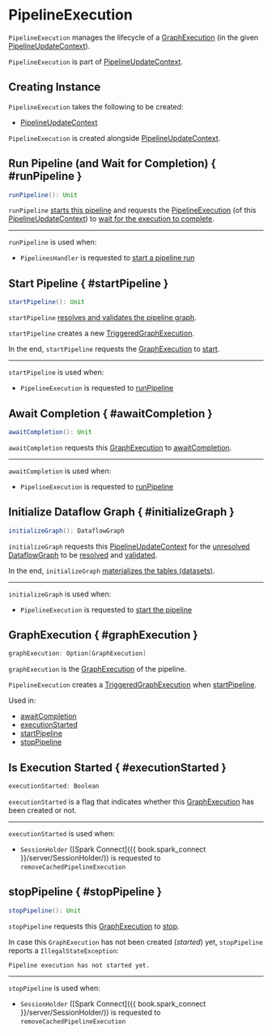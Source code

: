 # PipelineExecution

`PipelineExecution` manages the lifecycle of a [GraphExecution](#graphExecution) (in the given [PipelineUpdateContext](#context)).

`PipelineExecution` is part of [PipelineUpdateContext](PipelineUpdateContext.md#pipelineExecution).

## Creating Instance

`PipelineExecution` takes the following to be created:

* <span id="context"> [PipelineUpdateContext](PipelineUpdateContext.md)

`PipelineExecution` is created alongside [PipelineUpdateContext](PipelineUpdateContext.md#pipelineExecution).

## Run Pipeline (and Wait for Completion) { #runPipeline }

```scala
runPipeline(): Unit
```

`runPipeline` [starts this pipeline](#startPipeline) and requests the [PipelineExecution](PipelineUpdateContext.md#pipelineExecution) (of this [PipelineUpdateContext](#context)) to [wait for the execution to complete](#awaitCompletion).

---

`runPipeline` is used when:

* `PipelinesHandler` is requested to [start a pipeline run](PipelinesHandler.md#startRun)

## Start Pipeline { #startPipeline }

```scala
startPipeline(): Unit
```

`startPipeline` [resolves and validates the pipeline graph](#initializeGraph).

`startPipeline` creates a new [TriggeredGraphExecution](#graphExecution).

In the end, `startPipeline` requests the [GraphExecution](#graphExecution) to [start](TriggeredGraphExecution.md#start).

---

`startPipeline` is used when:

* `PipelineExecution` is requested to [runPipeline](#runPipeline)

## Await Completion { #awaitCompletion }

```scala
awaitCompletion(): Unit
```

`awaitCompletion` requests this [GraphExecution](#graphExecution) to [awaitCompletion](GraphExecution.md#awaitCompletion).

---

`awaitCompletion` is used when:

* `PipelineExecution` is requested to [runPipeline](#runPipeline)

## Initialize Dataflow Graph { #initializeGraph }

```scala
initializeGraph(): DataflowGraph
```

`initializeGraph` requests this [PipelineUpdateContext](#context) for the [unresolved DataflowGraph](PipelineUpdateContext.md#unresolvedGraph) to be [resolved](DataflowGraph.md#resolve) and [validated](DataflowGraph.md#validate).

In the end, `initializeGraph` [materializes the tables (datasets)](DatasetManager.md#materializeDatasets).

---

`initializeGraph` is used when:

* `PipelineExecution` is requested to [start the pipeline](#startPipeline)

## GraphExecution { #graphExecution }

```scala
graphExecution: Option[GraphExecution]
```

`graphExecution` is the [GraphExecution](GraphExecution.md) of the pipeline.

`PipelineExecution` creates a [TriggeredGraphExecution](TriggeredGraphExecution.md) when [startPipeline](#startPipeline).

Used in:

* [awaitCompletion](#awaitCompletion)
* [executionStarted](#executionStarted)
* [startPipeline](#startPipeline)
* [stopPipeline](#stopPipeline)

## Is Execution Started { #executionStarted }

```scala
executionStarted: Boolean
```

`executionStarted` is a flag that indicates whether this [GraphExecution](#graphExecution) has been created or not.

---

`executionStarted` is used when:

* `SessionHolder` ([Spark Connect]({{ book.spark_connect }}/server/SessionHolder/)) is requested to `removeCachedPipelineExecution`

## stopPipeline { #stopPipeline }

```scala
stopPipeline(): Unit
```

`stopPipeline` requests this [GraphExecution](#graphExecution) to [stop](GraphExecution.md#stop).

In case this `GraphExecution` has not been created (_started_) yet, `stopPipeline` reports a `IllegalStateException`:

```text
Pipeline execution has not started yet.
```

---

`stopPipeline` is used when:

* `SessionHolder` ([Spark Connect]({{ book.spark_connect }}/server/SessionHolder/)) is requested to `removeCachedPipelineExecution`

